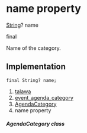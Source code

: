 
<div>

# name property

</div>


[String](https://api.flutter.dev/flutter/dart-core/String-class.html)?
name


final




Name of the category.



## Implementation

``` language-dart
final String? name;
```







1.  [talawa](../../index.html)
2.  [event_agenda_category](../../models_events_event_agenda_category/)
3.  [AgendaCategory](../../models_events_event_agenda_category/AgendaCategory-class.html)
4.  name property

##### AgendaCategory class







